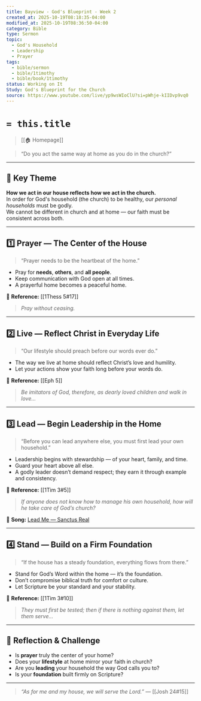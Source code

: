 ```yaml
---
title: Bayview - God's Blueprint - Week 2
created_at: 2025-10-19T08:18:35-04:00
modified_at: 2025-10-19T08:36:50-04:00
category: Bible
type: Sermon
topic:
  - God's Household
  - Leadership
  - Prayer
tags:
  - bible/sermon
  - bible/1timothy
  - bible/book/1timothy
status: Working on It
Study: God's Blueprint for the Church
source: https://www.youtube.com/live/yp9wsWIoClU?si=pWhje-kIIDvp9vq0
---
```


# `= this.title`
> [[🏠 Homepage]]

> “Do you act the same way at home as you do in the church?”

---

## 🧭 Key Theme

**How we act in our house reflects how we act in the church.**  
In order for God's household (the church) to be healthy, our *personal households* must be godly.  
We cannot be different in church and at home — our faith must be consistent across both.

---

## 1️⃣ Prayer — The Center of the House

> “Prayer needs to be the heartbeat of the home.”

- Pray for **needs**, **others**, and **all people**.  
- Keep communication with God open at all times.  
- A prayerful home becomes a peaceful home.  

📖 **Reference:** [[1Thess 5#17]]  
> *Pray without ceasing.*

---

## 2️⃣ Live — Reflect Christ in Everyday Life

> “Our lifestyle should preach before our words ever do.”

- The way we live at home should reflect Christ’s love and humility.  
- Let your actions show your faith long before your words do.  

📖 **Reference:** [[Eph 5]]  
> *Be imitators of God, therefore, as dearly loved children and walk in love...*

---

## 3️⃣ Lead — Begin Leadership in the Home

> “Before you can lead anywhere else, you must first lead your own household.”

- Leadership begins with stewardship — of your heart, family, and time.  
- Guard your heart above all else.  
- A godly leader doesn’t demand respect; they earn it through example and consistency.  

📖 **Reference:** [[1Tim 3#5]]  
> *If anyone does not know how to manage his own household, how will he take care of God’s church?*

🎵 **Song:** [Lead Me — Sanctus Real](https://youtu.be/yLr6G8Xy5uc?si=59D7E3EJS40hSts7)

---

## 4️⃣ Stand — Build on a Firm Foundation

> “If the house has a steady foundation, everything flows from there.”

- Stand for God’s Word within the home — it’s the foundation.  
- Don’t compromise biblical truth for comfort or culture.  
- Let Scripture be your standard and your stability.  

📖 **Reference:** [[1Tim 3#10]]  
> *They must first be tested; then if there is nothing against them, let them serve...*

---

## 💭 Reflection & Challenge

- Is **prayer** truly the center of your home?  
- Does your **lifestyle** at home mirror your faith in church?  
- Are you **leading** your household the way God calls you to?  
- Is your **foundation** built firmly on Scripture?

---

> *“As for me and my house, we will serve the Lord.”* — [[Josh 24#15]]
